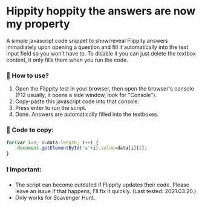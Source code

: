 # Hippity hoppity the answers are now my property
A simple javascript code snippet to show/reveal Flippity answers immadiately upon opening a question and fill it automatically into the text input field so you won't have to. To disable it you can just delete the textbox content, it only fills them when you run the code.
### 🔮 How to use?
1. Open the Flippity test in your browser, then open the browser's console (F12 usually, it opens a side window, look for "Console").
2. Copy-paste this javascript code into that console.
3. Press enter to run the script.
4. Done. Answers are automatically filled into the textboxes.
### 🔣 Code to copy:
```js
for(var i=0; i<data.length; i++) {
    document.getElementById('a'+i).value=data[i][2];
}
```
### ❗ Important:
 - The script can become outdated if Flippity updates their code. Please leave an issue if that happens, I'll fix it quickly. (Last tested: 2021.03.20.)
 - Only works for Scavenger Hunt.
